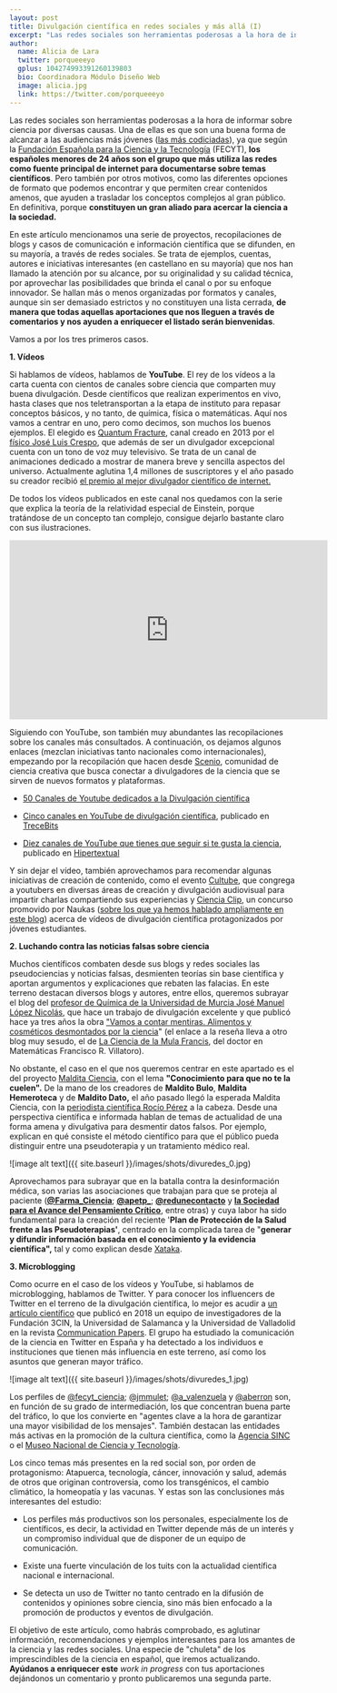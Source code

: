 ```yaml
---
layout: post
title: Divulgación científica en redes sociales y más allá (I)
excerpt: "Las redes sociales son herramientas poderosas a la hora de informar sobre ciencia por diversas causas. Una de ellas es que son una buena forma de alcanzar a las audiencias más jóvenes las más codiciadas, ya que según la Fundación Española para la Ciencia y la Tecnología (FECYT), los españoles menores de 24 años son el grupo que más utiliza las redes como fuente principal de internet para documentarse sobre temas científicos. Pero también por otros motivos, como las diferentes opciones de formato que podemos encontrar y que permiten crear contenidos amenos, que ayuden a trasladar los conceptos complejos al gran público. En definitiva, porque constituyen un gran aliado para acercar la ciencia a la sociedad."
author:
  name: Alicia de Lara
  twitter: porqueeeyo
  gplus: 104274993391260139803 
  bio: Coordinadora Módulo Diseño Web
  image: alicia.jpg
  link: https://twitter.com/porqueeeyo
---
```

Las redes sociales son herramientas poderosas a la hora de informar sobre ciencia por diversas causas. Una de ellas es que son una buena forma de alcanzar a las audiencias más jóvenes ([las más codiciadas](https://www.puromarketing.com/13/30510/claves-para-llegar-generacion-estrategia-marketing.html)), ya que según la [Fundación Española para la Ciencia y la Tecnología](https://www.fecyt.es/) (FECYT), **los españoles menores de 24 años son el grupo que más utiliza las redes como fuente principal de internet para documentarse sobre temas científicos**. Pero también por otros motivos, como las diferentes opciones de formato que podemos encontrar y que permiten crear contenidos amenos, que ayuden a trasladar los conceptos complejos al gran público. En definitiva, porque **constituyen un gran aliado para acercar la ciencia a la sociedad.**

En este artículo mencionamos una serie de proyectos, recopilaciones de blogs y casos de comunicación e información científica que se difunden, en su mayoría, a través de redes sociales. Se trata de ejemplos, cuentas, autores e iniciativas interesantes (en castellano en su mayoría) que nos han llamado la atención por su alcance, por su originalidad y su calidad técnica, por aprovechar las posibilidades que brinda el canal o por su enfoque innovador. Se hallan más o menos organizadas por formatos y canales, aunque sin ser demasiado estrictos y no constituyen una lista cerrada, **de manera que todas aquellas aportaciones que nos lleguen a través de comentarios y nos ayuden a enriquecer el listado serán bienvenidas**.

Vamos a por los tres primeros casos.

**1. Vídeos**

Si hablamos de vídeos, hablamos de **YouTube**. El rey de los vídeos a la carta cuenta con cientos de canales sobre ciencia que comparten muy buena divulgación. Desde científicos que realizan experimentos en vivo, hasta clases que nos teletransportan a la etapa de instituto para repasar conceptos básicos, y no tanto, de química, física o matemáticas. Aquí nos vamos a centrar en uno, pero como decimos, son muchos los buenos ejemplos. El elegido es [Quantum Fracture](https://www.youtube.com/channel/UCbdSYaPD-lr1kW27UJuk8Pw), canal creado en 2013  por el [físico José Luis Crespo](https://www.youtube.com/watch?v=UAuX_CjYYww), que además de ser un divulgador excepcional cuenta con un tono de voz muy televisivo. Se trata de un canal de animaciones dedicado a mostrar de manera breve y sencilla aspectos del universo. Actualmente aglutina 1,4 millones de suscriptores y el año pasado su creador recibió [el premio al mejor divulgador científico de internet.](https://www.thewatmag.com/descubrimientos/7-razones-por-las-que-quantum-fracture-ha-ganado-el-premio-a-mejor-divulgador-cientifico)

De todos los vídeos publicados en este canal nos quedamos con la serie que explica la teoría de la relatividad especial de Einstein, porque tratándose de un concepto tan complejo, consigue dejarlo bastante claro con sus ilustraciones. 

<iframe width="560" height="315" src="https://www.youtube.com/embed/7guqO7eWkSg" frameborder="0" allow="accelerometer; autoplay; encrypted-media; gyroscope; picture-in-picture" allowfullscreen></iframe>
<br>

Siguiendo con YouTube, son también muy abundantes las recopilaciones sobre los canales más consultados. A continuación, os dejamos algunos enlaces (mezclan iniciativas tanto nacionales como internacionales), empezando por la recopilación que hacen desde [Scenio](http://scenio.es/), comunidad de ciencia creativa que busca conectar a divulgadores de la ciencia que se sirven de nuevos formatos y plataformas.

* [50 Canales de Youtube dedicados a la Divulgación científica](http://scenio.es/50-canales-youtube-dedicados-la-divulgacion-cientifica)

* [Cinco canales en YouTube de divulgación científica](https://www.trecebits.com/2018/08/29/cinco-canales-en-youtube-de-divulgacion-cientifica/), publicado en [TreceBits](https://www.trecebits.com/)

* [Diez canales de YouTube que tienes que seguir si te gusta la ciencia](https://hipertextual.com/juno/youtube-ciencia), publicado en [Hipertextual](https://hipertextual.com/)

Y sin dejar el vídeo, también aprovechamos para recomendar algunas iniciativas de creación de contenido, como el evento [Cultube](https://workshops.ift.uam-csic.es/cultube), que congrega a youtubers en diversas áreas de creación y divulgación audiovisual para impartir charlas compartiendo sus experiencias y [Ciencia Clip](http://cienciaclip.naukas.com/), un concurso promovido por Naukas ([sobre los que ya hemos hablado ampliamente en este blog](http://mip.umh.es/blog/2016/09/25/fans-divulgacion-cientifica/)) acerca de vídeos de divulgación científica protagonizados por jóvenes estudiantes. 

**2. Luchando contra las noticias falsas sobre ciencia**

Muchos científicos combaten desde sus blogs y redes sociales las pseudociencias y noticias falsas, desmienten teorías sin base científica y aportan argumentos y explicaciones que rebaten las falacias. En este terreno destacan diversos blogs y autores, entre ellos, queremos subrayar el blog  del [profesor de Química de la Universidad de Murcia José Manuel López Nicolás](https://about.me/josemln), que hace un trabajo de divulgación excelente y que publicó hace ya tres años la obra ["Vamos a contar mentiras. Alimentos y cosméticos desmontados por la ciencia](https://francis.naukas.com/2016/03/19/resena-vamos-a-comprar-mentiras-de-jose-manuel-lopez-nicolas/)" (el enlace a la reseña lleva a otro blog muy sesudo, el de [La Ciencia de la Mula Francis](https://francis.naukas.com/), del doctor en Matemáticas Francisco R. Villatoro). 

No obstante, el caso en el que nos queremos centrar en este apartado es el del proyecto [Maldita Ciencia](https://maldita.es/malditaciencia/nace-maldita-ciencia-conocimiento-para-que-no-te-la-cuelen/), con el lema **"Conocimiento para que no te la cuelen".** De la mano de los creadores de **Maldito Bulo**, **Maldita Hemeroteca** y de **Maldito Dato,** el año pasado llegó la esperada Maldita Ciencia, con la [periodista científica Rocío Pérez](https://twitter.com/galatea128) a la cabeza. Desde una perspectiva científica e informada hablan de temas de actualidad de una forma amena y divulgativa para desmentir datos falsos. Por ejemplo, explican en qué consiste el método científico para que el público pueda distinguir entre una pseudoterapia y un tratamiento médico real. 

![image alt text]({{ site.baseurl }}/images/shots/divuredes_0.jpg)

Aprovechamos para subrayar que en la batalla contra la desinformación médica, son varias las asociaciones que trabajan para que se proteja al paciente (**[@Farma_Ciencia](https://twitter.com/Farma_Ciencia)**; **[@apetp_](https://twitter.com/apetp_)**; **[@redunecontacto](https://twitter.com/redunecontacto)** y **[la Sociedad para el Avance del Pensamiento Crítico](http://www.escepticos.es/)**, entre otras) y cuya labor ha sido fundamental para la creación del reciente '**Plan de Protección de la Salud frente a las Pseudoterapias'**, centrado en la complicada tarea de "**generar y difundir información basada en el conocimiento y la evidencia científica",** tal y como explican desde [Xataka](https://www.xataka.com/medicina-y-salud/universidades-hospitales-limpios-pseudociencia-asi-como-gobierno-espanol-quiere-apostar-ciencia-evidencia).

**3. Microblogging**

Como ocurre en el caso de los vídeos y YouTube, si hablamos de microblogging, hablamos de Twitter. Y para conocer los influencers de Twitter en el terreno de la divulgación científica, lo mejor es acudir a [un artículo científico](http://ojs.udg.edu/index.php/CommunicationPapers/article/view/386) que publicó en 2018 un equipo de investigadores de la Fundación 3CIN, la Universidad de Salamanca y la Universidad de Valladolid en la revista [Communication Papers](http://www.communicationpapers.com/). El grupo ha estudiado la comunicación de la ciencia en Twitter en España y ha detectado a los individuos e instituciones que tienen más influencia en este terreno, así como los asuntos que generan mayor tráfico.

![image alt text]({{ site.baseurl }}/images/shots/divuredes_1.jpg)

Los perfiles de [@fecyt_ciencia](https://twitter.com/fecyt_ciencia?lang=es); [@jmmulet](https://twitter.com/jmmulet?lang=es); [@a_valenzuela](https://twitter.com/a_valenzuela?lang=es) y [@aberron](https://twitter.com/aberron?lang=es) son, en función de su grado de intermediación, los que concentran buena parte del tráfico, lo que los convierte en "agentes clave a la hora de garantizar una mayor visibilidad de los mensajes". También destacan las entidades más activas en la promoción de la cultura científica, como la [Agencia SINC](https://twitter.com/agencia_sinc?lang=es) o el [Museo Nacional de Ciencia y Tecnología](https://twitter.com/muncyt?lang=es).

Los cinco temas más presentes en la red social son, por orden de protagonismo: Atapuerca, tecnología, cáncer, innovación y salud, además de otros que originan controversia, como los transgénicos, el cambio climático, la homeopatía y las vacunas. Y estas son las conclusiones más interesantes del estudio:

* Los perfiles más productivos son los personales, especialmente los de científicos, es decir, la actividad en Twitter depende más de un interés y un compromiso individual que de disponer de un equipo de comunicación.

* Existe una fuerte vinculación de los tuits con la actualidad científica nacional e internacional.

* Se detecta un uso de Twitter no tanto centrado en la difusión de contenidos y opiniones sobre ciencia, sino más bien enfocado a la promoción de productos y eventos de divulgación.

El objetivo de este artículo, como habrás comprobado, es aglutinar información, recomendaciones y ejemplos interesantes para los amantes de la ciencia y las redes sociales. Una especie de "chuleta" de los imprescindibles de la ciencia en español, que iremos actualizando. **Ayúdanos a enriquecer este** _work in progress_ con tus aportaciones dejándonos un comentario y pronto publicaremos una segunda parte. 

